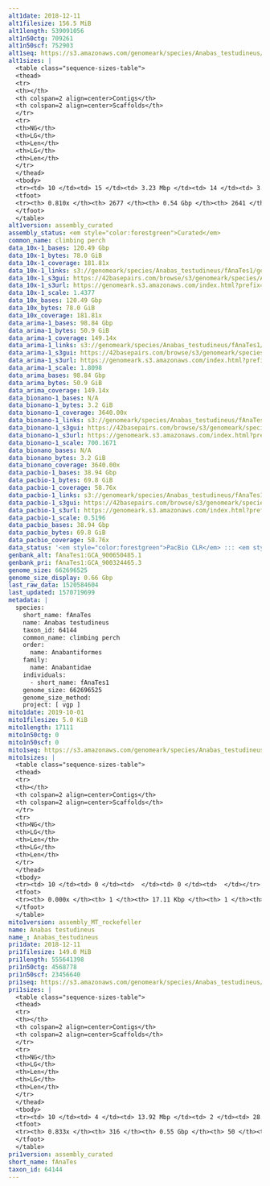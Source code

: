 ```yaml
---
alt1date: 2018-12-11
alt1filesize: 156.5 MiB
alt1length: 539091056
alt1n50ctg: 709261
alt1n50scf: 752903
alt1seq: https://s3.amazonaws.com/genomeark/species/Anabas_testudineus/fAnaTes1/assembly_curated/fAnaTes1.alt.cur.20181211.fasta.gz
alt1sizes: |
  <table class="sequence-sizes-table">
  <thead>
  <tr>
  <th></th>
  <th colspan=2 align=center>Contigs</th>
  <th colspan=2 align=center>Scaffolds</th>
  </tr>
  <tr>
  <th>NG</th>
  <th>LG</th>
  <th>Len</th>
  <th>LG</th>
  <th>Len</th>
  </tr>
  </thead>
  <tbody>
  <tr><td> 10 </td><td> 15 </td><td> 3.23 Mbp </td><td> 14 </td><td> 3.31 Mbp </td></tr>  <tr><td> 20 </td><td> 39 </td><td> 2.24 Mbp </td><td> 37 </td><td> 2.38 Mbp </td></tr>  <tr><td> 30 </td><td> 76 </td><td> 1.53 Mbp </td><td> 72 </td><td> 1.60 Mbp </td></tr>  <tr><td> 40 </td><td> 127 </td><td> 1.07 Mbp </td><td> 121 </td><td> 1.14 Mbp </td></tr>  <tr style="background-color:#cccccc;"><td> 50 </td><td> 202 </td><td> 0.71 Mbp </td><td> 192 </td><td> 0.75 Mbp </td></tr>  <tr><td> 60 </td><td> 322 </td><td> 430.84 Kbp </td><td> 305 </td><td> 456.80 Kbp </td></tr>  <tr><td> 70 </td><td> 557 </td><td> 166.45 Kbp </td><td> 520 </td><td> 183.53 Kbp </td></tr>  <tr><td> 80 </td><td> 2079 </td><td> 16.43 Kbp </td><td> 1922 </td><td> 18.26 Kbp </td></tr>  <tr><td> 90 </td><td> 0 </td><td>  </td><td> 0 </td><td>  </td></tr>  <tr><td> 100 </td><td> 0 </td><td>  </td><td> 0 </td><td>  </td></tr>  </tbody>
  <tfoot>
  <tr><th> 0.810x </th><th> 2677 </th><th> 0.54 Gbp </th><th> 2641 </th><th> 0.54 Gbp </th></tr>
  </tfoot>
  </table>
alt1version: assembly_curated
assembly_status: <em style="color:forestgreen">Curated</em>
common_name: climbing perch
data_10x-1_bases: 120.49 Gbp
data_10x-1_bytes: 78.0 GiB
data_10x-1_coverage: 181.81x
data_10x-1_links: s3://genomeark/species/Anabas_testudineus/fAnaTes1/genomic_data/10x/<br>
data_10x-1_s3gui: https://42basepairs.com/browse/s3/genomeark/species/Anabas_testudineus/fAnaTes1/genomic_data/10x/
data_10x-1_s3url: https://genomeark.s3.amazonaws.com/index.html?prefix=species/Anabas_testudineus/fAnaTes1/genomic_data/10x/
data_10x-1_scale: 1.4377
data_10x_bases: 120.49 Gbp
data_10x_bytes: 78.0 GiB
data_10x_coverage: 181.81x
data_arima-1_bases: 98.84 Gbp
data_arima-1_bytes: 50.9 GiB
data_arima-1_coverage: 149.14x
data_arima-1_links: s3://genomeark/species/Anabas_testudineus/fAnaTes1/genomic_data/arima/<br>
data_arima-1_s3gui: https://42basepairs.com/browse/s3/genomeark/species/Anabas_testudineus/fAnaTes1/genomic_data/arima/
data_arima-1_s3url: https://genomeark.s3.amazonaws.com/index.html?prefix=species/Anabas_testudineus/fAnaTes1/genomic_data/arima/
data_arima-1_scale: 1.8098
data_arima_bases: 98.84 Gbp
data_arima_bytes: 50.9 GiB
data_arima_coverage: 149.14x
data_bionano-1_bases: N/A
data_bionano-1_bytes: 3.2 GiB
data_bionano-1_coverage: 3640.00x
data_bionano-1_links: s3://genomeark/species/Anabas_testudineus/fAnaTes1/genomic_data/bionano/<br>
data_bionano-1_s3gui: https://42basepairs.com/browse/s3/genomeark/species/Anabas_testudineus/fAnaTes1/genomic_data/bionano/
data_bionano-1_s3url: https://genomeark.s3.amazonaws.com/index.html?prefix=species/Anabas_testudineus/fAnaTes1/genomic_data/bionano/
data_bionano-1_scale: 700.1671
data_bionano_bases: N/A
data_bionano_bytes: 3.2 GiB
data_bionano_coverage: 3640.00x
data_pacbio-1_bases: 38.94 Gbp
data_pacbio-1_bytes: 69.8 GiB
data_pacbio-1_coverage: 58.76x
data_pacbio-1_links: s3://genomeark/species/Anabas_testudineus/fAnaTes1/genomic_data/pacbio/<br>
data_pacbio-1_s3gui: https://42basepairs.com/browse/s3/genomeark/species/Anabas_testudineus/fAnaTes1/genomic_data/pacbio/
data_pacbio-1_s3url: https://genomeark.s3.amazonaws.com/index.html?prefix=species/Anabas_testudineus/fAnaTes1/genomic_data/pacbio/
data_pacbio-1_scale: 0.5196
data_pacbio_bases: 38.94 Gbp
data_pacbio_bytes: 69.8 GiB
data_pacbio_coverage: 58.76x
data_status: '<em style="color:forestgreen">PacBio CLR</em> ::: <em style="color:forestgreen">10x</em> ::: <em style="color:forestgreen">Arima</em>'
genbank_alt: fAnaTes1:GCA_900650485.1
genbank_pri: fAnaTes1:GCA_900324465.3
genome_size: 662696525
genome_size_display: 0.66 Gbp
last_raw_data: 1520584604
last_updated: 1570719699
metadata: |
  species:
    short_name: fAnaTes
    name: Anabas testudineus
    taxon_id: 64144
    common_name: climbing perch
    order:
      name: Anabantiformes
    family:
      name: Anabantidae
    individuals:
      - short_name: fAnaTes1
    genome_size: 662696525
    genome_size_method:
    project: [ vgp ]
mito1date: 2019-10-01
mito1filesize: 5.0 KiB
mito1length: 17111
mito1n50ctg: 0
mito1n50scf: 0
mito1seq: https://s3.amazonaws.com/genomeark/species/Anabas_testudineus/fAnaTes1/assembly_MT_rockefeller/fAnaTes1.MT.20191001.fasta.gz
mito1sizes: |
  <table class="sequence-sizes-table">
  <thead>
  <tr>
  <th></th>
  <th colspan=2 align=center>Contigs</th>
  <th colspan=2 align=center>Scaffolds</th>
  </tr>
  <tr>
  <th>NG</th>
  <th>LG</th>
  <th>Len</th>
  <th>LG</th>
  <th>Len</th>
  </tr>
  </thead>
  <tbody>
  <tr><td> 10 </td><td> 0 </td><td>  </td><td> 0 </td><td>  </td></tr>  <tr><td> 20 </td><td> 0 </td><td>  </td><td> 0 </td><td>  </td></tr>  <tr><td> 30 </td><td> 0 </td><td>  </td><td> 0 </td><td>  </td></tr>  <tr><td> 40 </td><td> 0 </td><td>  </td><td> 0 </td><td>  </td></tr>  <tr style="background-color:#cccccc;"><td> 50 </td><td> 0 </td><td style="background-color:#ff8888;">  </td><td> 0 </td><td style="background-color:#ff8888;">  </td></tr>  <tr><td> 60 </td><td> 0 </td><td>  </td><td> 0 </td><td>  </td></tr>  <tr><td> 70 </td><td> 0 </td><td>  </td><td> 0 </td><td>  </td></tr>  <tr><td> 80 </td><td> 0 </td><td>  </td><td> 0 </td><td>  </td></tr>  <tr><td> 90 </td><td> 0 </td><td>  </td><td> 0 </td><td>  </td></tr>  <tr><td> 100 </td><td> 0 </td><td>  </td><td> 0 </td><td>  </td></tr>  </tbody>
  <tfoot>
  <tr><th> 0.000x </th><th> 1 </th><th> 17.11 Kbp </th><th> 1 </th><th> 17.11 Kbp </th></tr>
  </tfoot>
  </table>
mito1version: assembly_MT_rockefeller
name: Anabas testudineus
name_: Anabas_testudineus
pri1date: 2018-12-11
pri1filesize: 149.0 MiB
pri1length: 555641398
pri1n50ctg: 4568778
pri1n50scf: 23456640
pri1seq: https://s3.amazonaws.com/genomeark/species/Anabas_testudineus/fAnaTes1/assembly_curated/fAnaTes1.pri.cur.20181211.fasta.gz
pri1sizes: |
  <table class="sequence-sizes-table">
  <thead>
  <tr>
  <th></th>
  <th colspan=2 align=center>Contigs</th>
  <th colspan=2 align=center>Scaffolds</th>
  </tr>
  <tr>
  <th>NG</th>
  <th>LG</th>
  <th>Len</th>
  <th>LG</th>
  <th>Len</th>
  </tr>
  </thead>
  <tbody>
  <tr><td> 10 </td><td> 4 </td><td> 13.92 Mbp </td><td> 2 </td><td> 28.52 Mbp </td></tr>  <tr><td> 20 </td><td> 9 </td><td> 12.15 Mbp </td><td> 4 </td><td> 27.36 Mbp </td></tr>  <tr><td> 30 </td><td> 15 </td><td> 9.90 Mbp </td><td> 6 </td><td> 26.09 Mbp </td></tr>  <tr><td> 40 </td><td> 22 </td><td> 7.97 Mbp </td><td> 9 </td><td> 25.06 Mbp </td></tr>  <tr style="background-color:#cccccc;"><td> 50 </td><td> 33 </td><td style="background-color:#88ff88;"> 4.57 Mbp </td><td> 12 </td><td style="background-color:#88ff88;"> 23.46 Mbp </td></tr>  <tr><td> 60 </td><td> 51 </td><td> 2.85 Mbp </td><td> 15 </td><td> 21.92 Mbp </td></tr>  <tr><td> 70 </td><td> 85 </td><td> 1.50 Mbp </td><td> 18 </td><td> 19.93 Mbp </td></tr>  <tr><td> 80 </td><td> 169 </td><td> 366.87 Kbp </td><td> 21 </td><td> 18.69 Mbp </td></tr>  <tr><td> 90 </td><td> 0 </td><td>  </td><td> 0 </td><td>  </td></tr>  <tr><td> 100 </td><td> 0 </td><td>  </td><td> 0 </td><td>  </td></tr>  </tbody>
  <tfoot>
  <tr><th> 0.833x </th><th> 316 </th><th> 0.55 Gbp </th><th> 50 </th><th> 0.56 Gbp </th></tr>
  </tfoot>
  </table>
pri1version: assembly_curated
short_name: fAnaTes
taxon_id: 64144
---
```

